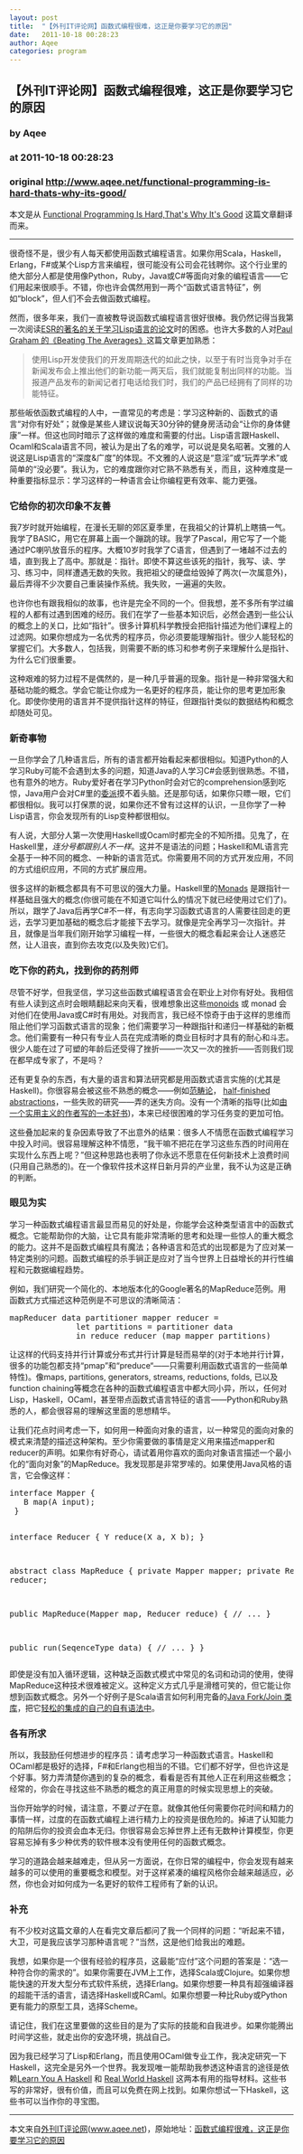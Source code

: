 ```yaml
---
layout: post
title:  "【外刊IT评论网】函数式编程很难，这正是你要学习它的原因"
date:   2011-10-18 00:28:23
author: Aqee
categories: program
---
```


## 【外刊IT评论网】函数式编程很难，这正是你要学习它的原因
### by Aqee
### at 2011-10-18 00:28:23
### original <http://www.aqee.net/functional-programming-is-hard-thats-why-its-good/>

本文是从 <a href="http://dave.fayr.am/posts/2011-08-19-lets-go-shopping.html">Functional Programming Is Hard,That's Why It's Good</a> 这篇文章翻译而来。 <hr><p>很奇怪不是，很少有人每天都使用函数式编程语言。如果你用Scala，Haskell，Erlang，F#或某个Lisp方言来编程，很可能没有公司会花钱聘你。这个行业里的绝大部分人都是使用像Python，Ruby，Java或C#等面向对象的编程语言——它们用起来很顺手。不错，你也许会偶然用到一两个“函数式语言特征”，例如“block”，但人们不会去做函数式编程。<span></span></p>
<p>然而，很多年来，我们一直被教导说函数式编程语言很好很棒。我仍然记得当我第一次阅读<a href="http://catb.org/%7Eesr/faqs/hacker-howto.html">ESR的著名的关于学习Lisp语言的论文</a>时的困惑。也许大多数的人对<a href="http://www.paulgraham.com/avg.html">Paul Graham 的《Beating The Averages》</a>这篇文章更加熟悉：</p>
<blockquote><p>使用Lisp开发使我们的开发周期迭代的如此之快，以至于有时当竞争对手在新闻发布会上推出他们的新功能一两天后，我们就能复制出同样的功能。当报道产品发布的新闻记者打电话给我们时，我们的产品已经拥有了同样的功能特征。</p></blockquote>
<p>那些皈依函数式编程的人中，一直常见的考虑是：学习这种新的、函数式的语言“对你有好处”；就像是某些人建议说每天30分钟的健身房活动会“让你的身体健康”一样。但这也同时暗示了这样做的难度和需要的付出。Lisp语言跟Haskell、Ocaml和Scala语言不同，被认为是出了名的难学，可以说是臭名昭著。文雅的人说这是Lisp语言的“深度&amp;广度”的体现。不文雅的人说这是“意淫”或“玩弄学术”或简单的“没必要”。我认为，它的难度跟你对它熟不熟悉有关，而且，这种难度是一种重要指标显示：学习这样的一种语言会让你编程更有效率、能力更强。</p>
<h3>它给你的初次印象不友善</h3>
<p>我7岁时就开始编程，在漫长无聊的郊区夏季里，在我祖父的计算机上瞎搞一气。我学了BASIC，用它在屏幕上画一个蹦跳的球。我学了Pascal，用它写了一个能通过PC喇叭放音乐的程序。大概10岁时我学了C语言，但遇到了一堵越不过去的墙，直到我上了高中。那就是：指针。即使不算这些该死的指针，我写、读、学习、练习中，同样遭遇无数的失败。我把祖父的硬盘给毁掉了两次(一次属意外)，最后弄得不少次要自己重装操作系统。我失败，一遍遍的失败。</p>
<p>也许你也有跟我相似的故事，也许是完全不同的一个。但我想，差不多所有学过编程的人都有过遇到困难的经历。我们在学了一些基本知识后，必然会遇到一些公认的概念上的关口，比如“指针”。很多计算机科学教授会把指针描述为他们课程上的过滤网。如果你想成为一名优秀的程序员，你必须要能理解指针。很少人能轻松的掌握它们。大多数人，包括我，则需要不断的练习和参考例子来理解什么是指针、为什么它们很重要。</p>
<p>这种艰难的努力过程不是偶然的，是一种几乎普遍的现象。指针是一种非常强大和基础功能的概念。学会它能让你成为一名更好的程序员，能让你的思考更加形象化。即使你使用的语言并不提供指针这样的特征，但跟指针类似的数据结构和概念却随处可见。</p>
<h3>新奇事物</h3>
<p>一旦你学会了几种语言后，所有的语言都开始看起来都很相似。知道Python的人学习Ruby可能不会遇到太多的问题，知道Java的人学习C#会感到很熟悉。不错，也有意外的地方。Ruby爱好者在学习Python时会对它的comprehension感到吃惊，Java用户会对C#里的<a href="http://msdn.microsoft.com/en-us/library/ms173171%28v=vs.80%29.aspx">委派</a>摸不着头脑。还是那句话，如果你只瞟一眼，它们都很相似。我可以打保票的说，如果你还不曾有过这样的认识，一旦你学了一种Lisp语言，你会发现所有的Lisp变种都很相似。</p>
<p>有人说，大部分人第一次使用Haskell或Ocaml时都完全的不知所措。见鬼了，在Haskell里，<em>连分号都跟别人不一样</em>。这并不是语法的问题；Haskell和ML语言完全基于一种不同的概念、一种新的语言范式。你需要用不同的方式开发应用，不同的方式组织应用，不同的方式扩展应用。</p>
<p>很多这样的新概念都具有不可思议的强大力量。Haskell里的<a href="http://www.haskell.org/haskellwiki/Monad">Monads</a> 是跟指针一样基础且强大的概念(你很可能在不知道它叫什么的情况下就已经使用过它们了)。所以，跟学了Java后再学C#不一样，有志向学习函数式语言的人需要往回走的更远，去学习更加基础的概念后才能接下去学习。就像是完全再学习一次指针。并且，就像是当年我们刚开始学习编程一样，一些很大的概念看起来会让人迷惑茫然，让人沮丧，直到你去攻克(以及失败)它们。</p>
<h3>吃下你的药丸，找到你的药剂师</h3>
<p>尽管不好学，但我坚信，学习这些函数式编程语言会在职业上对你有好处。我相信有些人读到这点时会眼睛翻起来向天看，很难想象出这些<a href="http://en.wikipedia.org/wiki/Monoid">monoids</a> 或 monad 会对他们在使用Java或C#时有用处。对我而言，我已经不惊奇于由于这样的思维而阻止他们学习函数式语言的现象；他们需要学习一种跟指针和递归一样基础的新概念。他们需要有一种只有专业人员在完成清晰的商业目标时才具有的耐心和斗志。很少人能在过了可塑的年龄后还受得了挫折——一次又一次的挫折——否则我们现在都早成专家了，不是吗？</p>
<p>还有更复杂的东西，有大量的语言和算法研究都是用函数式语言实施的(尤其是Haskell)。你很容易会被这些不熟悉的概念——例如<a href="http://en.wikipedia.org/wiki/Category_theory">范畴论</a>， <a href="http://okmij.org/ftp/Streams.html#iteratee">half-finished abstractions</a>，一些失败的研究——弄的迷失方向。没有一个清晰的指导(比如<a href="http://book.realworldhaskell.org/read/">由一个实用主义的作者写的一本好书</a>)，本来已经很困难的学习任务变的更加可怕。</p>
<p>这些叠加起来的复杂因素导致了不出意外的结果：很多人不情愿在函数式编程学习中投入时间。很容易理解这种不情愿，“我干嘛不把花在学习这些东西的时间用在实现什么东西上呢？”但这种思路也表明了你永远不愿意在任何新技术上浪费时间(只用自己熟悉的)。在一个像软件技术这样日新月异的产业里，我不认为这是正确的判断。</p>
<h3>眼见为实</h3>
<p>学习一种函数式编程语言最显而易见的好处是，你能学会这种类型语言中的函数式概念。它能帮助你的大脑，让它具有能非常清晰的思考和处理一些惊人的重大概念的能力。这并不是函数式编程具有魔法；各种语言和范式的出现都是为了应对某一特定类别的问题。函数式编程的杀手锏正是应对了当今世界上日益增长的并行性编程和元数据编程趋势。</p>
<p>例如，我们研究一个简化的、本地版本化的Google著名的MapReduce范例。用函数式方式描述这种范例是不可思议的清晰简洁：</p>
<pre>mapReducer data partitioner mapper reducer =
              let partitions = partitioner data
              in reduce reducer (map mapper partitions)</pre>
<p>让这样的代码支持并行计算或分布式并行计算是轻而易举的(对于本地并行计算，很多的功能包都支持“pmap”和“preduce“——只需要利用函数式语言的一些简单特性)。像maps, partitions, generators, streams, reductions, folds, 已以及 function chaining等概念在各种的函数式编程语言中都大同小异，所以，任何对Lisp，Haskell，OCaml，甚至带点函数式语言特征的语言——Python和Ruby熟悉的人，都会很容易的理解这里面的思想精华。</p>
<p>让我们花点时间考虑一下，如何用一种面向对象的语言，以一种常见的面向对象的模式来清楚的描述这种架构。至少你需要做的事情是定义用来描述mapper和reducer的声明。如果你有好奇心，请试着用你喜欢的面向对象语言描述一个最小化的“面向对象”的MapReduce。我发现那是非常罗嗦的。如果使用Java风格的语言，它会像这样：</p>
<pre>interface Mapper {
   B map(A input);
 }

 interface Reducer {
   Y reduce(X a, X b);
 }

 abstract class MapReduce {
   private Mapper mapper;
   private Reducer reducer;

   public MapReduce(Mapper map, Reducer reduce) {
     // ...
   }

   public run(SeqenceType data) {
     // ...
   }
 }</pre>
<p>即使是没有加入循环逻辑，这种缺乏函数式模式中常见的名词和动词的使用，使得MapReduce这种技术很难被定义。这种定义方式几乎是滑稽可笑的，但它能让你想到函数式概念。另外一个好例子是Scala语言如何利用完备的<a href="http://gee.cs.oswego.edu/dl/papers/fj.pdf">Java Fork/Join 类库</a>，把它<a href="http://stackoverflow.com/questions/3740505/scala-analogues-of-qtconcurrent">轻松的集成的自己的自有语法中</a>。</p>
<h3>各有所求</h3>
<p>所以，我鼓励任何想进步的程序员：请考虑学习一种函数式语言。Haskell和OCaml都是极好的选择，F#和Erlang也相当的不错。它们都不好学，但也许这是个好事。努力弄清楚你遇到的复杂的概念，看看是否有其他人正在利用这些概念；经常的，你会在寻找这些不熟悉的概念的真正用意的时候实现思想上的突破。</p>
<p>当你开始学的时候，请注意，不要<em>过于</em>在意。就像其他任何需要你花时间和精力的事情一样，过度的在函数式编程上进行精力上的投资是很危险的。掉进了认知能力的陷阱后你的投资会血本无归。你很容易会忘掉世界上还有无数种计算模型，你更容易忘掉有多少种优秀的软件根本没有使用任何的函数式概念。</p>
<p>学习的道路会越来越难走，但从另一方面说，在你日常的编程中，你会发现有越来越多的可以使用的重要概念和模型。对于这样紧凑的编程风格你会越来越适应，必然，你也会对如何成为一名更好的软件工程师有了新的认识。</p>
<h3>补充</h3>
<p>有不少校对这篇文章的人在看完文章后都问了我一个同样的问题：“听起来不错，大卫，可是我应该学习那种语言呢？”当然，这是他们给我出的难题。</p>
<p>我想，如果你是一个很有经验的程序员，这最能“应付”这个问题的答案是：“选一种符合你的需求的”。如果你需要在JVM上工作，选择Scala或Clojure。如果你想能快速的开发大型分布式软件系统，选择Erlang。如果你想要一种具有超强编译器的超能干活的语言，请选择Haskell或RCaml。如果你想要一种比Ruby或Python更有能力的原型工具，选择Scheme。</p>
<p>请记住，我们在这里要做的这些目的是为了实际的技能和自我进步。如果你能腾出时间学这些，就走出你的安逸环境，挑战自己。</p>
<p>因为我已经学习了Lisp和Erlang，而且使用OCaml做专业工作，我决定研究一下Haskell，这完全是另外一个世界。我发现唯一能帮助我参透这种语言的途径是依赖<a href="http://learnyouahaskell.com/">Learn You A Haskell</a> 和 <a href="http://book.realworldhaskell.org/">Real World Haskell</a> 这两本有用的指导材料。这些书写的非常好，很有价值，而且可以免费在网上找到。如果你想试一下Haskell，这些书可以当作你的寻宝图。</p>
<hr>本文来自<a href="http://www.aqee.net">外刊IT评论网</a>(<a href="http://www.aqee.net">www.aqee.net</a>)，原始地址：<a href="http://www.aqee.net/functional-programming-is-hard-thats-why-its-good/" rel="bookmark">函数式编程很难，这正是你要学习它的原因</a><br><img src="http://www1.feedsky.com/t1/568599071/aqee-net/feedsky/s.gif?r=http://www.aqee.net/functional-programming-is-hard-thats-why-its-good/" border="0" height="0" width="0">